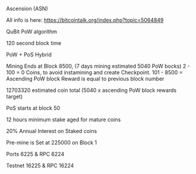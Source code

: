 Ascension (ASN)

All info is here: https://bitcointalk.org/index.php?topic=5064849

QuBit PoW algorithm

120 second block time

PoW + PoS Hybrid

Mining Ends at Block 8500, (7 days mining estimated 5040 PoW bocks) 2 - 100 = 0 Coins, to avoid instamining and create Checkpoint. 101 - 8500 = Ascending PoW block Reward is equal to previous block number

12703320 estimated coin total (5040 x ascending PoW block rewards target)

PoS starts at block 50 

12 hours minimum stake aged for mature coins

20% Annual Interest on Staked coins

Pre-mine is Set at 225000 on Block 1

Ports 6225 & RPC 6224

Testnet 16225 & RPC 16224
